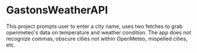 # GastonsWeatherAPI


This project prompts user to enter a city name, uses two fetches to grab openmeteo's data on temperature and weather condition. The app does not recognize commas, obscure cities not within OpenMeteo, mispelled cities, etc. 